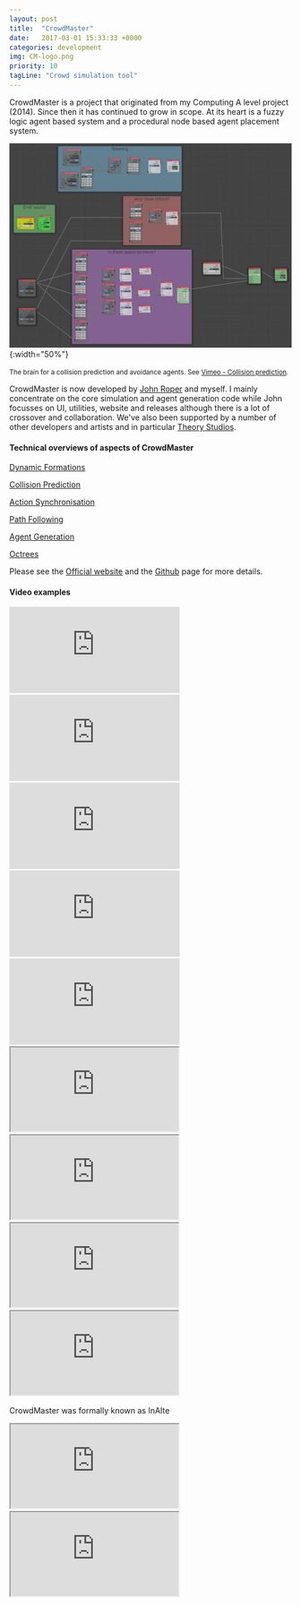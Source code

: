 ```yaml
---
layout: post
title:  "CrowdMaster"
date:   2017-03-01 15:33:33 +0000
categories: development
img: CM-logo.png
priority: 10
tagLine: "Crowd simulation tool"
---
```

CrowdMaster is a project that originated from my Computing A level project (2014). Since then it has continued to grow in scope. At its heart is a fuzzy logic agent based system and a procedural node based agent placement system.

![Example](/images/CrowdMaster/exampleNodeTree.png){:width="50%"}

<small> The brain for a collision prediction and avoidance agents. See <a href="https://vimeo.com/210173152">Vimeo - Collision prediction</a>.</small>

CrowdMaster is now developed by [John Roper] and myself. I mainly concentrate on the core simulation and agent generation code while John focusses on UI, utilities, website and releases although there is a lot of crossover and collaboration. We've also been supported by a number of other developers and artists and in particular [Theory Studios].

#### Technical overviews of aspects of CrowdMaster

<a href="/cm/formations/"> Dynamic Formations </a>

<a href="/cm/collisionPrediction/"> Collision Prediction </a>

<a href="/cm/actionSync/"> Action Synchronisation </a>

<a href="/cm/pathFollowing/"> Path Following </a>

<a href="/cm/agentGeneration/"> Agent Generation </a>

<a href="/cm/octree/"> Octrees</a>

Please see the [Official website] and the [Github] page for more details.

#### Video examples

<iframe src="https://player.vimeo.com/video/210320911" width="304" height="154" frameborder="0" webkitallowfullscreen mozallowfullscreen allowfullscreen></iframe>

<iframe src="https://player.vimeo.com/video/210173152" width="304" height="154" frameborder="0" webkitallowfullscreen mozallowfullscreen allowfullscreen></iframe>

<iframe src="https://player.vimeo.com/video/210671829" width="304" height="154" frameborder="0" webkitallowfullscreen mozallowfullscreen allowfullscreen></iframe>

<iframe src="https://player.vimeo.com/video/210672031" width="304" height="154" frameborder="0" webkitallowfullscreen mozallowfullscreen allowfullscreen></iframe>

<iframe src="https://player.vimeo.com/video/210673627" width="304" height="154" frameborder="0" webkitallowfullscreen mozallowfullscreen allowfullscreen></iframe>

<iframe src="https://www.youtube.com/embed/bjGoyI8T_9Q" class="embed-content" allowfullscreen="allowfullscreen" mozallowfullscreen="mozallowfullscreen" msallowfullscreen="msallowfullscreen" oallowfullscreen="oallowfullscreen" webkitallowfullscreen="webkitallowfullscreen"></iframe>

<iframe src="https://www.youtube.com/embed/m0zP3IMTmAU" class="embed-content" allowfullscreen="allowfullscreen" mozallowfullscreen="mozallowfullscreen" msallowfullscreen="msallowfullscreen" oallowfullscreen="oallowfullscreen" webkitallowfullscreen="webkitallowfullscreen"></iframe>

<iframe src="https://www.youtube.com/embed/pBrFeyeq178" class="embed-content" allowfullscreen="allowfullscreen" mozallowfullscreen="mozallowfullscreen" msallowfullscreen="msallowfullscreen" oallowfullscreen="oallowfullscreen" webkitallowfullscreen="webkitallowfullscreen"></iframe>

<iframe src="https://www.youtube.com/embed/LSygDUSRpTM" class="embed-content" allowfullscreen="allowfullscreen" mozallowfullscreen="mozallowfullscreen" msallowfullscreen="msallowfullscreen" oallowfullscreen="oallowfullscreen" webkitallowfullscreen="webkitallowfullscreen"></iframe>


CrowdMaster was formally known as InAIte

<iframe src="https://www.youtube.com/embed/mO_XvHIlfr0" class="embed-content" allowfullscreen="allowfullscreen" mozallowfullscreen="mozallowfullscreen" msallowfullscreen="msallowfullscreen" oallowfullscreen="oallowfullscreen" webkitallowfullscreen="webkitallowfullscreen"></iframe>

<iframe src="https://www.youtube.com/embed/xVdDbZcejb0" class="embed-content" allowfullscreen="allowfullscreen" mozallowfullscreen="mozallowfullscreen" msallowfullscreen="msallowfullscreen" oallowfullscreen="oallowfullscreen" webkitallowfullscreen="webkitallowfullscreen"></iframe>

[John Roper]: http://jmroper.com/
[Theory Studios]: http://theorystudios.com/
[Official website]: http://jmroper.com/crowdmaster/
[Github]: https://github.com/johnroper100/CrowdMaster
